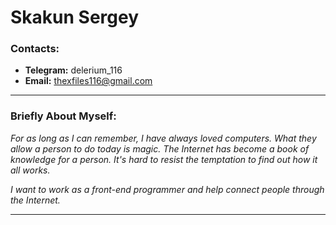 # Skakun Sergey

### Contacts:

- **Telegram:** delerium_116
- **Email:** thexfiles116@gmail.com

---

### Briefly About Myself:

_For as long as I can remember, I have always loved computers. What they allow a person to do today is magic. The Internet has become a book of knowledge for a person. It's hard to resist the temptation to find out how it all works._

_I want to work as a front-end programmer and help connect people through the Internet._

---
